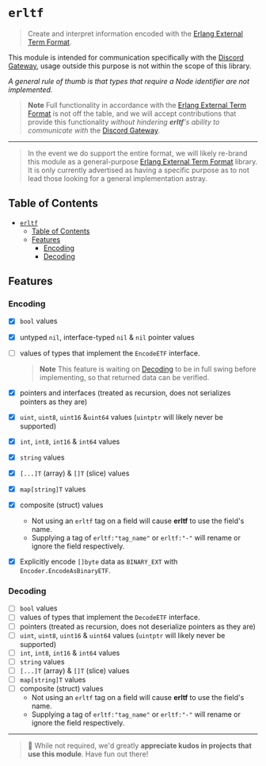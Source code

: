 # `erltf`

> Create and interpret information encoded with the [Erlang External Term Format][erlang-ext-tf].

This module is intended for communication specifically with the [Discord Gateway][discord-gateway],
usage outside this purpose is not within the scope of this library.

*A general rule of thumb is that types that require a Node identifier are not implemented.*

> **Note**
> Full functionality in accordance with the [Erlang External Term Format][erlang-ext-tf] is not off
> the table, and we will accept contributions that provide this functionality *without hindering
> **erltf**'s ability to communicate with* the [Discord Gateway][discord-gateway].

---

> In the event we do support the entire format, we will likely re-brand this module as a
> general-purpose [Erlang External Term Format][erlang-ext-tf] library. It is only currently
> advertised as having a specific purpose as to not lead those looking for a general implementation
> astray.

## Table of Contents

- [`erltf`](#erltf)
  - [Table of Contents](#table-of-contents)
  - [Features](#features)
    - [Encoding](#encoding)
    - [Decoding](#decoding)

## Features

### Encoding

- [X] `bool` values
- [X] untyped `nil`, interface-typed `nil` & `nil` pointer values
- [ ] values of types that implement the `EncodeETF` interface.
    > **Note**
    > This feature is waiting on [Decoding](#decoding) to be in full swing before implementing, so
    > that returned data can be verified.

- [X] pointers and interfaces (treated as recursion, does not serializes pointers as they are)
- [X] `uint`, `uint8`, `uint16` &`uint64` values (`uintptr` will likely never be supported)
- [X] `int`, `int8`, `int16` & `int64` values
- [X] `string` values
- [X] `[...]T` (array) & `[]T` (slice) values
- [X] `map[string]T` values
- [X] composite (struct) values
  - Not using an `erltf` tag on a field will cause **erltf** to use the field's name.
  - Supplying a tag of `erltf:"tag_name"` or `erltf:"-"` will rename or ignore the field
    respectively.

- [X] Explicitly encode `[]byte` data as `BINARY_EXT` with `Encoder.EncodeAsBinaryETF`.

### Decoding

- [ ] `bool` values
- [ ] values of types that implement the `DecodeETF` interface.
- [ ] pointers (treated as recursion, does not deserialize pointers as they are)
- [ ] `uint`, `uint8`, `uint16` & `uint64` values (`uintptr` will likely never be supported)
- [ ] `int`, `int8`, `int16` & `int64` values
- [ ] `string` values
- [ ] `[...]T` (array) & `[]T` (slice) values
- [ ] `map[string]T` values
- [ ] composite (struct) values
  - Not using an `erltf` tag on a field will cause **erltf** to use the field's name.
  - Supplying a tag of `erltf:"tag_name"` or `erltf:"-"` will rename or ignore the field
    respectively.

---

> 👋 While not required, we'd greatly **appreciate kudos in projects that use this module**. Have
> fun out there!

[erlang-ext-tf]: https://www.erlang.org/doc/apps/erts/erl_ext_dist.html
[discord-gateway]: https://discord.com/developers/docs/topics/gateway#gateway
